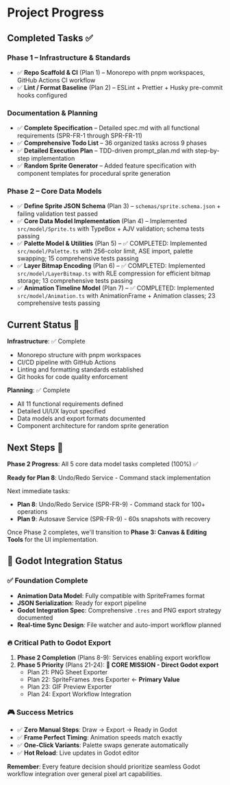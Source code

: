 # Project Progress

## Completed Tasks ✅

### Phase 1 – Infrastructure & Standards
- ✅ **Repo Scaffold & CI** (Plan 1) – Monorepo with pnpm workspaces, GitHub Actions CI workflow
- ✅ **Lint / Format Baseline** (Plan 2) – ESLint + Prettier + Husky pre-commit hooks configured

### Documentation & Planning
- ✅ **Complete Specification** – Detailed spec.md with all functional requirements (SPR-FR-1 through SPR-FR-11)
- ✅ **Comprehensive Todo List** – 36 organized tasks across 9 phases
- ✅ **Detailed Execution Plan** – TDD-driven prompt_plan.md with step-by-step implementation
- ✅ **Random Sprite Generator** – Added feature specification with component templates for procedural sprite generation

### Phase 2 – Core Data Models
- ✅ **Define Sprite JSON Schema** (Plan 3) – `schemas/sprite.schema.json` + failing validation test passed
- ✅ **Core Data Model Implementation** (Plan 4) – Implemented `src/model/Sprite.ts` with TypeBox + AJV validation; schema tests passing
- ✅ **Palette Model & Utilities** (Plan 5) – ✅ COMPLETED: Implemented `src/model/Palette.ts` with 256-color limit, ASE import, palette swapping; 15 comprehensive tests passing
- ✅ **Layer Bitmap Encoding** (Plan 6) – ✅ COMPLETED: Implemented `src/model/LayerBitmap.ts` with RLE compression for efficient bitmap storage; 13 comprehensive tests passing
- ✅ **Animation Timeline Model** (Plan 7) – ✅ COMPLETED: Implemented `src/model/Animation.ts` with AnimationFrame + Animation classes; 23 comprehensive tests passing

## Current Status 📍

**Infrastructure**: ✅ Complete
- Monorepo structure with pnpm workspaces
- CI/CD pipeline with GitHub Actions
- Linting and formatting standards established
- Git hooks for code quality enforcement

**Planning**: ✅ Complete

- All 11 functional requirements defined
- Detailed UI/UX layout specified
- Data models and export formats documented
- Component architecture for random sprite generation

## Next Steps 🎯

**Phase 2 Progress**: All 5 core data model tasks completed (100%) ✅

**Ready for Plan 8**: Undo/Redo Service - Command stack implementation

Next immediate tasks:
- **Plan 8**: Undo/Redo Service (SPR-FR-9) - Command stack for 100+ operations  
- **Plan 9**: Autosave Service (SPR-FR-9) - 60s snapshots with recovery

Once Phase 2 completes, we'll transition to **Phase 3: Canvas & Editing Tools** for the UI implementation.

## 🎯 Godot Integration Status

### ✅ Foundation Complete

- **Animation Data Model**: Fully compatible with SpriteFrames format
- **JSON Serialization**: Ready for export pipeline
- **Godot Integration Spec**: Comprehensive `.tres` and PNG export strategy documented
- **Real-time Sync Design**: File watcher and auto-import workflow planned

### 🔥 Critical Path to Godot Export

1. **Phase 2 Completion** (Plans 8-9): Services enabling export workflow
2. **Phase 5 Priority** (Plans 21-24): **🎯 CORE MISSION - Direct Godot export**
   - Plan 21: PNG Sheet Exporter  
   - Plan 22: SpriteFrames .tres Exporter ← **Primary Value**
   - Plan 23: GIF Preview Exporter
   - Plan 24: Export Workflow Integration

### 🎮 Success Metrics

- ✅ **Zero Manual Steps**: Draw → Export → Ready in Godot
- ✅ **Frame Perfect Timing**: Animation speeds match exactly  
- ✅ **One-Click Variants**: Palette swaps generate automatically
- ✅ **Hot Reload**: Live updates in Godot editor

**Remember**: Every feature decision should prioritize seamless Godot workflow integration over general pixel art capabilities.

